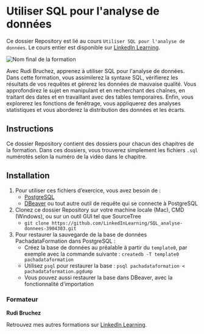 # Utiliser SQL pour l'analyse de données

Ce dossier Repository est lié au cours `Utiliser SQL pour l'analyse de données`. Le cours entier est disponible sur [LinkedIn Learning][lil-course-url].

![Nom final de la formation][lil-thumbnail-url] 

Avec Rudi Bruchez, apprenez à utiliser SQL pour l'analyse de données. Dans cette formation, vous assimilerez la syntaxe SQL, vérifierez les résultats de vos requêtes et gérerez les données de mauvaise qualité. Vous approfondirez le sujet en manipulant et en recherchant des chaînes, en traitant des dates et en travaillant avec des tables temporaires. Enfin, vous explorerez les fonctions de fenêtrage, vous appliquerez des analyses statistiques et vous aborderez la distribution des données et les écarts.		

## Instructions

Ce dossier Repository contient des dossiers pour chacun des chapitres de la formation. Dans ces dossiers, vous trouverez simplement les fichiers `.sql` numérotés selon la numéro de la vidéo dans le chapitre. 

## Installation

1. Pour utiliser ces fichiers d’exercice, vous avez besoin de : 
   - [PostgreSQL](https://www.postgresql.org/download/) 
   - [DBeaver](https://dbeaver.io/) ou tout autre outil de requête qui se connecte à PostgreSQL
2. Clonez ce dossier Repository sur votre machine locale (Mac), CMD (Windows), ou sur un outil GUI tel que SourceTree
   - `git clone https://github.com/LinkedInLearning/SQL_analyse-donnees-3904303.git`
4. Pour restaurer la sauvegarde de la base de données PachadataFormation dans PostgreSQL :
   - Créez la base de données au préalable à partir du `template0`, par exemple avec la commande suivante : `createdb -T template0 pachadataformation`
   - Utilisez `psql` pour restaurer la base : `psql pachadataformation < pachadataformation.pgdump`
   - Vous pouvez aussi restaurer la base dans DBeaver, avec la fonctionnalité d'importation

### Formateur

**Rudi Bruchez** 

 Retrouvez mes autres formations sur [LinkedIn Learning][lil-URL-trainer].

[0]: # (Replace these placeholder URLs with actual course URLs)
[lil-course-url]: https://www.linkedin.com
[lil-thumbnail-url]: https://media.licdn.com/dms/image/v2/D4D0DAQEuSlcQvMFxyw/learning-public-crop_675_1200/learning-public-crop_675_1200/0/1725339705650?e=2147483647&v=beta&t=MZE22iD7I2IywrGfCfyUkX_5vZ1wpvArM5v9G7LoCFM
[lil-URL-trainer]: https://www.linkedin.com/learning/instructors/rudi-bruchez

[1]: # (End of FR-Instruction ###############################################################################################)

